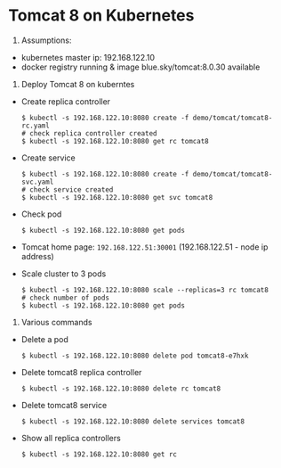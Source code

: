 # Tomcat 8 on Kubernetes

1. Assumptions: 

 - kubernetes master ip: 192.168.122.10
 - docker registry running & image blue.sky/tomcat:8.0.30 available

1. Deploy Tomcat 8 on kuberntes
 * Create replica controller

    ```
    $ kubectl -s 192.168.122.10:8080 create -f demo/tomcat/tomcat8-rc.yaml
    # check replica controller created
    $ kubectl -s 192.168.122.10:8080 get rc tomcat8
    ```
 * Create service
 
    ```
    $ kubectl -s 192.168.122.10:8080 create -f demo/tomcat/tomcat8-svc.yaml
    # check service created
    $ kubectl -s 192.168.122.10:8080 get svc tomcat8
    ```
 * Check pod
 
    ```
    $ kubectl -s 192.168.122.10:8080 get pods
    ```
 * Tomcat home page: `192.168.122.51:30001` (192.168.122.51 - node ip address)
 * Scale cluster to 3 pods
 
    ```
    $ kubectl -s 192.168.122.10:8080 scale --replicas=3 rc tomcat8
    # check number of pods
    $ kubectl -s 192.168.122.10:8080 get pods
    ```
1. Various commands
  * Delete a pod
 
    ```
    $ kubectl -s 192.168.122.10:8080 delete pod tomcat8-e7hxk
    ```
  * Delete tomcat8 replica controller
 
    ```
    $ kubectl -s 192.168.122.10:8080 delete rc tomcat8
    ```
  * Delete tomcat8 service
 
    ```
    $ kubectl -s 192.168.122.10:8080 delete services tomcat8
    ```
  * Show all replica controllers
 
    ```
    $ kubectl -s 192.168.122.10:8080 get rc 
    ```
